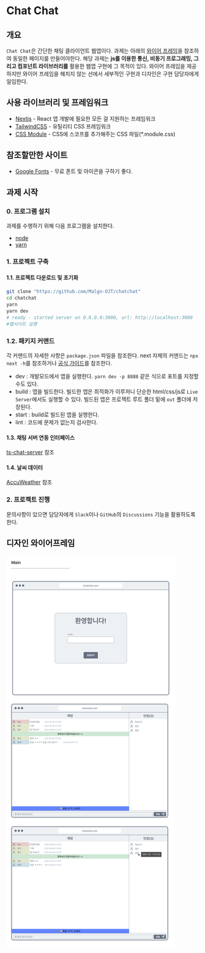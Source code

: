 # Chat Chat

## 개요

`Chat Chat`은 간단한 채팅 클라이언트 웹앱이다. 과제는 아래의 [와이어 프레임](##디자인-와이어프레임)을 참조하여 동일한 페이지를 만들어야한다. 해당 과제는 **js를 이용한 통신, 비동기 프로그래밍, 그리고 컴포넌트 라이브러리를** 활용한 웹앱 구현에 그 목적이 있다. 와이어 프레임을 제공하지만 와이어 프레임을 해치지 않는 선에서 세부적인 구현과 디자인은 구현 담당자에게 일임한다.

## 사용 라이브러리 및 프레임워크

- [Nextjs](https://nextjs.org/) - React 앱 개발에 필요한 모든 걸 지원하는 프레임워크
- [TailwindCSS](https://tailwindcss.com/) - 유틸리티 CSS 프레임워크
- [CSS Module](https://github.com/css-modules/css-modules) - CSS에 스코프를 추가해주는 CSS 파일(\*.module.css)

## 참조할만한 사이트

- [Google Fonts](https://fonts.google.com/icons) - 무료 폰트 및 아이콘을 구하기 좋다.

## 과제 시작

### 0. 프로그램 설치

과제를 수행하기 위해 다음 프로그램을 설치한다.

- [node](https://nodejs.org/en/)
- [yarn](https://classic.yarnpkg.com/en/docs/install#windows-stable)

### 1. 프로젝트 구축

#### 1.1. 프로젝트 다운로드 및 초기화

```bash
git clone "https://github.com/Malgn-OJT/chatchat"
cd chatchat
yarn
yarn dev
# ready - started server on 0.0.0.0:3000, url: http://localhost:3000
#웹사이트 실행
```

### 1.2. 패키지 커맨드

각 커맨드의 자세한 사항은 `package.json` 파일을 참조한다. next 자체의 커맨드는 `npx next -h`를 참조하거나 [공식 가이드](https://nextjs.org/docs/api-reference/cli)를 참조한다.

- dev : 개발모드에서 앱을 실행한다. `yarn dev -p 8888` 같은 식으로 포트를 지정할 수도 있다.
- build : 앱을 빌드한다. 빌드한 앱은 최적화가 이루저니 단순한 html/css/js로 `Live Server`에서도 실행할 수 있다. 빌드된 앱은 프로젝트 루트 폴더 밑에 `out` 폴더에 저장된다.
- start : build로 빌드된 앱을 실행한다.
- lint : 코드에 문제가 없는지 검사한다.

#### 1.3. 채팅 서버 연동 인터페이스

[ts-chat-server](https://github.com/walrus811/ts-chat-server) 참조

#### 1.4. 날씨 데이터

[AccuWeather](https://developer.accuweather.com/) 참조

### 2. 프로젝트 진행

문의사항이 있으면 담당자에게 `Slack`이나 `GitHub`의 `Discussions` 기능을 활용하도록 한다.

## 디자인 와이어프레임

![wire frame](./readme/design.png)
